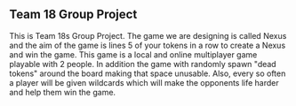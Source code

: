 ## Team 18 Group Project

This is Team 18s Group Project. The game we are designing is called Nexus and the aim of the game is lines 5 of your tokens in a row to create a Nexus and win the game. This game is a local and online multiplayer game playable with 2 people. In addition the game with randomly spawn "dead tokens" around the board making that space unusable. Also, every so often a player will be given wildcards which will make the opponents life harder and help them win the game.